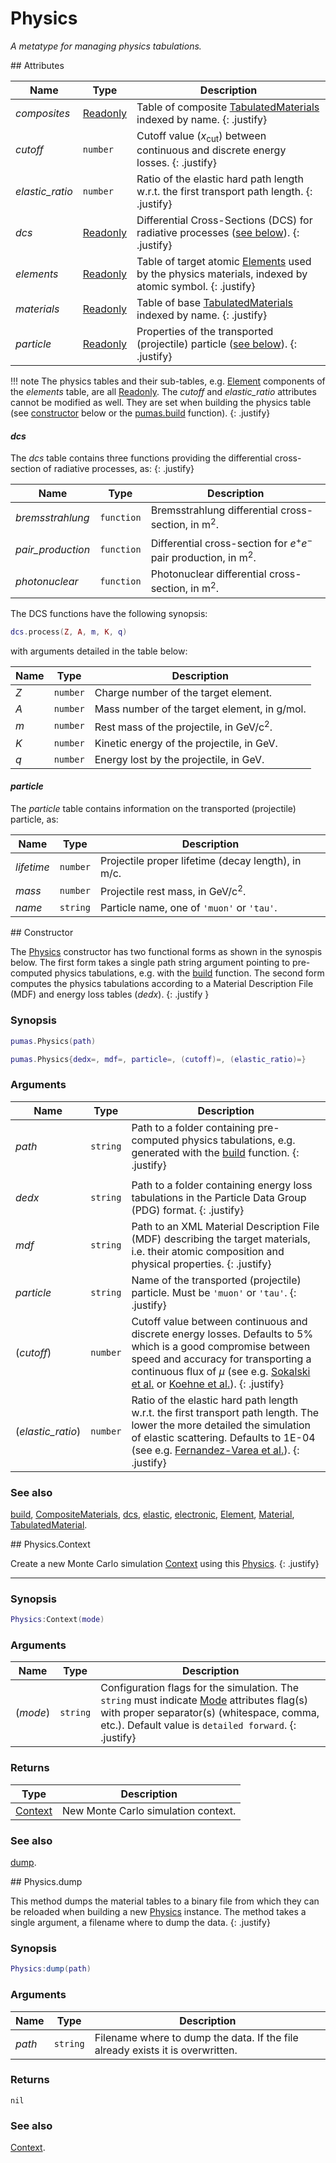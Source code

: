 # Physics
_A metatype for managing physics tabulations._


<div markdown="1" class="shaded-box fancy">
## Attributes

|Name|Type|Description|
|----|----|-----------|
|*composites*    |[Readonly](../others/Readonly.md)|Table of composite [TabulatedMaterials](TabulatedMaterial.md) indexed by name. {: .justify}|
|*cutoff*        |`number`                         |Cutoff value ($x_\text{cut}$) between continuous and discrete energy losses. {: .justify}|
|*elastic\_ratio*|`number`                         |Ratio of the elastic hard path length w.r.t. the first transport path length. {: .justify}|
|*dcs*           |[Readonly](../others/Readonly.md)|Differential Cross-Sections (DCS) for radiative processes ([see below](#dcs)). {: .justify}|
|*elements*      |[Readonly](../others/Readonly.md)|Table of target atomic [Elements](Element.md) used by the physics materials, indexed by atomic symbol. {: .justify}|
|*materials*     |[Readonly](../others/Readonly.md)|Table of base [TabulatedMaterials](TabulatedMaterial.md) indexed by name. {: .justify}|
|*particle*      |[Readonly](../others/Readonly.md)|Properties of the transported (projectile) particle ([see below](#particle)). {: .justify}|

!!! note
    The physics tables and their sub-tables, e.g. [Element](Element.md)
    components of the *elements* table, are all
    [Readonly](../others/Readonly.md). The *cutoff* and *elastic\_ratio*
    attributes cannot be modified as well. They are set when building the
    physics table (see [constructor](#constructor) below or the
    [pumas.build](build.md) function).
    {: .justify}

#### *dcs*

The *dcs* table contains three functions providing the differential
cross-section of radiative processes, as:
{: .justify}

|Name|Type|Description|
|----|----|-----------|
|*bremsstrahlung*  |`function`| Bremsstrahlung differential cross-section, in m<sup>2</sup>.|
|*pair_production* |`function`| Differential cross-section for $e^+e^-$ pair production, in m<sup>2</sup>.|
|*photonuclear*    |`function`| Photonuclear differential cross-section, in m<sup>2</sup>.|

The DCS functions have the following synopsis:
```lua
dcs.process(Z, A, m, K, q)
```
with arguments detailed in the table below:

|Name|Type|Description|
|----|----|-----------|
|*Z*|`number`| Charge number of the target element.|
|*A*|`number`| Mass number of the target element, in g/mol.|
|*m*|`number`| Rest mass of the projectile, in GeV/c<sup>2</sup>.|
|*K*|`number`| Kinetic energy of the projectile, in GeV.|
|*q*|`number`| Energy lost by the projectile, in GeV.|


#### *particle*

The *particle* table contains information on the transported (projectile)
particle, as:

|Name|Type|Description|
|----|----|-----------|
|*lifetime*|`number`| Projectile proper lifetime (decay length), in m/c.|
|*mass*    |`number`| Projectile rest mass, in GeV/c<sup>2</sup>.|
|*name*    |`string`| Particle name, one of `'muon'` or `'tau'`.|
</div>


<div markdown="1" class="shaded-box fancy">
## Constructor

The [Physics](Physics.md) constructor has two functional forms as shown in the
synospis below. The first form takes a single path string argument pointing to
pre-computed physics tabulations, e.g. with the [build](build.md) function.  The
second form computes the physics tabulations according to a Material Description
File (MDF) and energy loss tables (*dedx*).
{: .justify }

### Synopsis
```Lua
pumas.Physics(path)

pumas.Physics{dedx=, mdf=, particle=, (cutoff)=, (elastic_ratio)=}
```

### Arguments

|Name|Type|Description|
|----|----|-----------|
|*path*            |`string`| Path to a folder containing pre-computed physics tabulations, e.g. generated with the [build](build.md) function. {: .justify}|
||||
|*dedx*            |`string`| Path to a folder containing energy loss tabulations in the Particle Data Group (PDG) format. {: .justify}|
|*mdf*             |`string`| Path to an XML Material Description File (MDF) describing the target materials, i.e. their atomic composition and physical properties. {: .justify}|
|*particle*        |`string`| Name of the transported (projectile) particle. Must be `'muon'` or `'tau'`. {: .justify}|
|(*cutoff*)        |`number`| Cutoff value between continuous and discrete energy losses. Defaults to 5% which is a good compromise between speed and accuracy for transporting a continuous flux of $\mu$ (see e.g. [Sokalski et al.](https://doi.org/10.1103/PhysRevD.64.074015) or [Koehne et al.](https://doi.org/10.1016/j.cpc.2013.04.001)). {: .justify}|
|(*elastic\_ratio*)|`number`| Ratio of the elastic hard path length w.r.t. the first transport path length. The lower the more detailed the simulation of elastic scattering. Defaults to 1E-04 (see e.g. [Fernandez-Varea et al.](https://doi.org/10.1016/0168-583X(93)95827-R)). {: .justify}|

### See also

[build](build.md),
[CompositeMaterials](CompositeMaterials.md),
[dcs](dcs.md),
[elastic](elastic.md),
[electronic](electronic.md),
[Element](Element.md),
[Material](Material.md),
[TabulatedMaterial](TabulatedMaterial.md).
</div>


<div markdown="1" class="shaded-box fancy">
## Physics.Context

Create a new Monte Carlo simulation [Context](../simulation/Context.md) using
this [Physics](Physics.md).
{: .justify}

---

### Synopsis

```lua
Physics:Context(mode)
```

### Arguments

|Name|Type|Description|
|----|----|-----------|
|(*mode*)|`string`| Configuration flags for the simulation. The `string` must indicate [Mode](../simulation/Mode.md) attributes flag(s) with proper separator(s) (whitespace, comma, etc.). Default value is `detailed forward`. {: .justify} |

### Returns

|Type|Description|
|----|-----------|
|[Context](../simulation/Context.md)| New Monte Carlo simulation context.|

### See also

[dump](#physicsdump).
</div>


<div markdown="1" class="shaded-box fancy">
## Physics.dump

This method dumps the material tables to a binary file from which they can be
reloaded when building a new [Physics](#constructor) instance. The method takes
a single argument, a filename where to dump the data.
{: .justify}

### Synopsis
```Lua
Physics:dump(path)
```

### Arguments

|Name|Type|Description|
|----|----|-----------|
|*path*|`string`| Filename where to dump the data. If the file already exists it is overwritten.|

### Returns

`nil`

### See also

[Context](#physicscontext).
</div>
